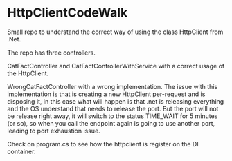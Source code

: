 # HttpClientCodeWalk

Small repo to understand the correct way of using the class HttpClient from .Net.

The repo has three controllers.

CatFactController and CatFactControllerWithService with a correct usage of the HttpClient.

WrongCatFactController with a wrong implementation.
The issue with this implementation is that is creating a new HttpClient per-request and is disposing it, in this case what will happen is that .net is releasing everything and the OS understand that needs to release the port.
But the port will not be release right away, it will switch to the status TIME_WAIT for 5 minutes (or so), so when you call the endpoint again is going to use another port, leading to port exhaustion issue.


Check on program.cs to see how the httpclient is register on the DI container.

